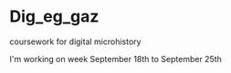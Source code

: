 # Dig_eg_gaz
coursework for digital microhistory

I'm working on week September 18th to September 25th
